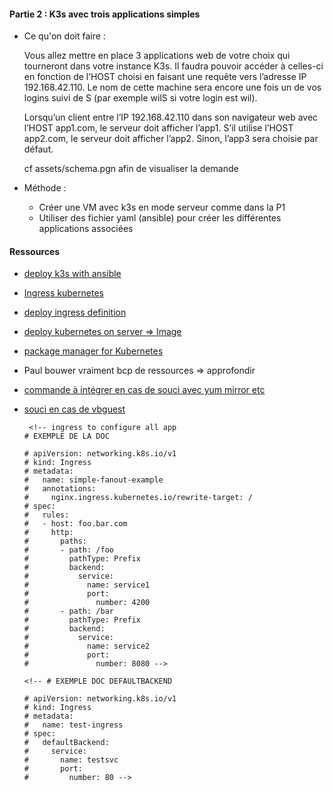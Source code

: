 #### Partie 2 : K3s avec trois applications simples

- Ce qu'on doit faire :

  Vous allez mettre en place 3 applications web de votre choix qui tourneront dans votre
  instance K3s. Il faudra pouvoir accéder à celles-ci en fonction de l’HOST choisi en faisant
  une requête vers l’adresse IP 192.168.42.110. Le nom de cette machine sera encore une
  fois un de vos logins suivi de S (par exemple wilS si votre login est wil).

  Lorsqu’un client entre l’IP 192.168.42.110 dans son navigateur web avec l’HOST
  app1.com, le serveur doit afficher l’app1. S’il utilise l’HOST app2.com, le serveur doit afficher l’app2. Sinon, l’app3 sera choisie par défaut.

  cf assets/schema.pgn afin de visualiser la demande

- Méthode :

  - Créer une VM avec k3s en mode serveur comme dans la P1
  - Utiliser des fichier yaml (ansible) pour créer les différentes applications associées

#### Ressources

- [deploy k3s with ansible](https://www.suse.com/c/rancher_blog/deploying-k3s-with-ansible/)
- [Ingress kubernetes](https://kubernetes.io/fr/docs/concepts/services-networking/ingress/)
- [deploy ingress definition](https://github.com/paulbouwer/hello-kubernetes/blob/6e9ac0e273bfdaf1f9b78501e8b046be00d44eb3/docs/deploy-with-ingress.md#deploy-ingress-definition)
- [deploy kubernetes on server => Image](https://hub.docker.com/r/paulbouwer/hello-kubernetes)
- [package manager for Kubernetes](https://v3.helm.sh/)

- Paul bouwer vraiment bcp de ressources => approfondir
- [commande à intégrer en cas de souci avec yum mirror etc](https://www.cyberithub.com/solved-failed-to-download-metadata-for-repo-appstream/)
- [souci en cas de vbguest](https://stackoverflow.com/questions/43492322/vagrant-was-unable-to-mount-virtualbox-shared-folders)

       <!-- ingress to configure all app
      # EXEMPLE DE LA DOC

      # apiVersion: networking.k8s.io/v1
      # kind: Ingress
      # metadata:
      #   name: simple-fanout-example
      #   annotations:
      #     nginx.ingress.kubernetes.io/rewrite-target: /
      # spec:
      #   rules:
      #   - host: foo.bar.com
      #     http:
      #       paths:
      #       - path: /foo
      #         pathType: Prefix
      #         backend:
      #           service:
      #             name: service1
      #             port:
      #               number: 4200
      #       - path: /bar
      #         pathType: Prefix
      #         backend:
      #           service:
      #             name: service2
      #             port:
      #               number: 8080 -->

      <!-- # EXEMPLE DOC DEFAULTBACKEND

      # apiVersion: networking.k8s.io/v1
      # kind: Ingress
      # metadata:
      #   name: test-ingress
      # spec:
      #   defaultBackend:
      #     service:
      #       name: testsvc
      #       port:
      #         number: 80 -->
